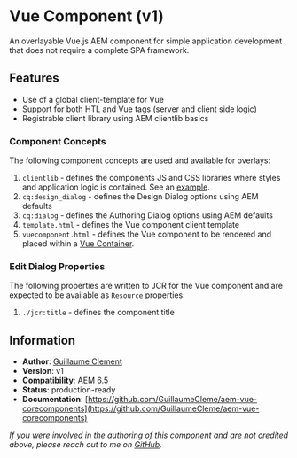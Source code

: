 <!--/*~~~~~~~~~~~~~~~~~~~~~~~~~~~~~~~~~~~~~~~~~~~~~~~~~~~~~~~~~~~~~~~~~~~~~~~~~~
  ~
  ~ Copyright 2021 Guillaume Clement
  ~
  ~ Licensed under the Apache License, Version 2.0 (the "License");
  ~ you may not use this file except in compliance with the License.
  ~ You may obtain a copy of the License at
  ~
  ~     http://www.apache.org/licenses/LICENSE-2.0
  ~
  ~ Unless required by applicable law or agreed to in writing, software
  ~ distributed under the License is distributed on an "AS IS" BASIS,
  ~ WITHOUT WARRANTIES OR CONDITIONS OF ANY KIND, either express or implied.
  ~ See the License for the specific language governing permissions and
  ~ limitations under the License.
  ~~~~~~~~~~~~~~~~~~~~~~~~~~~~~~~~~~~~~~~~~~~~~~~~~~~~~~~~~~~~~~~~~~~~~~~~~*/-->
Vue Component (v1)
====
An overlayable Vue.js AEM component for simple application development that does not require a complete SPA framework.

## Features
* Use of a global client-template for Vue
* Support for both HTL and Vue tags (server and client side logic)
* Registrable client library using AEM clientlib basics

### Component Concepts
The following component concepts are used and available for overlays:

1. `clientlib` - defines the components JS and CSS libraries where styles and application logic is contained. See an [example](https://github.com/GuillaumeCleme/aem-vue-corecomponents/tree/master/ui.samples/src/main/content/jcr_root/apps/vuecore-samples/components/samplebutton).
2. `cq:design_dialog` - defines the Design Dialog options using AEM defaults
3. `cq:dialog` - defines the Authoring Dialog options using AEM defaults
4. `template.html` - defines the Vue component client template
2. `vuecomponent.html` - defines the Vue component to be rendered and placed within a [Vue Container](https://github.com/GuillaumeCleme/aem-vue-corecomponents/tree/master/ui.apps/src/main/content/jcr_root/apps/vuecore/components/vuecontainer/v1/vuecontainer).

### Edit Dialog Properties
The following properties are written to JCR for the Vue component and are expected to be available as `Resource` properties:

1. `./jcr:title` - defines the component title

## Information
* **Author**: [Guillaume Clement](https://github.com/GuillaumeCleme)
* **Version**: v1
* **Compatibility**: AEM 6.5
* **Status**: production-ready
* **Documentation**: [https://github.com/GuillaumeCleme/aem-vue-corecomponents](https://github.com/GuillaumeCleme/aem-vue-corecomponents)

_If you were involved in the authoring of this component and are not credited above, please reach out to me on [GitHub](https://github.com/GuillaumeCleme/aem-vue-corecomponents)._
